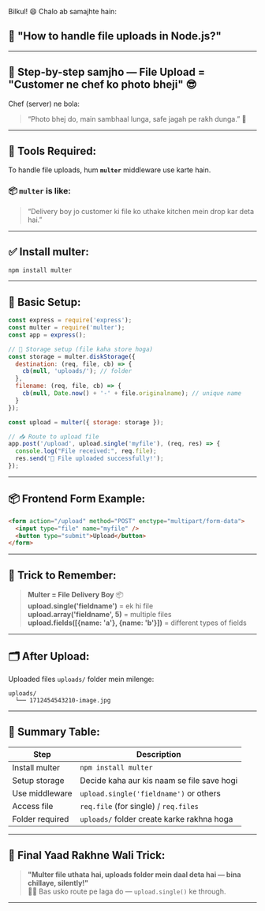 Bilkul! 😄  Chalo ab samajhte hain:

## 📁 **"How to handle file uploads in Node.js?"**  

---

## 🔧 Step-by-step samjho — File Upload = "Customer ne chef ko photo bheji" 😎

Chef (server) ne bola:  
> “Photo bhej do, main sambhaal lunga, safe jagah pe rakh dunga.” 📸

---

## 🧰 Tools Required:

To handle file uploads, hum **`multer`** middleware use karte hain.

### 📦 `multer` is like:
> “Delivery boy jo customer ki file ko uthake kitchen mein drop kar deta hai.”

---

## ✅ Install multer:

```bash
npm install multer
```

---

## 📜 Basic Setup:

```js
const express = require('express');
const multer = require('multer');
const app = express();

// 🧱 Storage setup (file kaha store hoga)
const storage = multer.diskStorage({
  destination: (req, file, cb) => {
    cb(null, 'uploads/'); // folder
  },
  filename: (req, file, cb) => {
    cb(null, Date.now() + '-' + file.originalname); // unique name
  }
});

const upload = multer({ storage: storage });

// 📥 Route to upload file
app.post('/upload', upload.single('myfile'), (req, res) => {
  console.log("File received:", req.file);
  res.send('📸 File uploaded successfully!');
});
```

---

## 📦 Frontend Form Example:

```html
<form action="/upload" method="POST" enctype="multipart/form-data">
  <input type="file" name="myfile" />
  <button type="submit">Upload</button>
</form>
```

---

## 🧠 Trick to Remember:

> **Multer = File Delivery Boy** 📦  
> **upload.single('fieldname')** = ek hi file  
> **upload.array('fieldname', 5)** = multiple files  
> **upload.fields([{name: 'a'}, {name: 'b'}])** = different types of fields

---

## 🗂️ After Upload:

Uploaded files `uploads/` folder mein milenge:

```
uploads/
  └── 1712454543210-image.jpg
```

---

## 📌 Summary Table:

| Step              | Description                                  |
|-------------------|----------------------------------------------|
| Install multer    | `npm install multer`                         |
| Setup storage     | Decide kaha aur kis naam se file save hogi  |
| Use middleware    | `upload.single('fieldname')` or others       |
| Access file       | `req.file` (for single) / `req.files`        |
| Folder required   | `uploads/` folder create karke rakhna hoga   |

---

## 🧠 Final Yaad Rakhne Wali Trick:

> **"Multer file uthata hai, uploads folder mein daal deta hai — bina chillaye, silently!"**  
> 🤫✅ Bas usko route pe laga do — `upload.single()` ke through.

---

